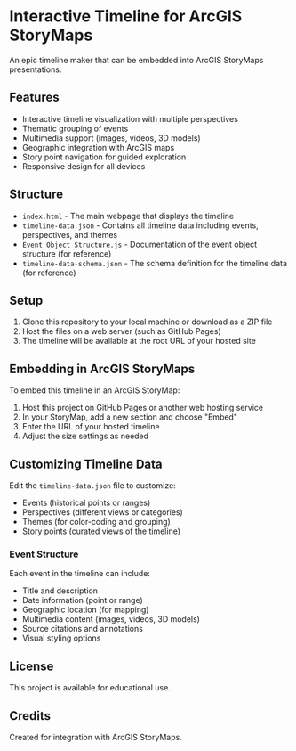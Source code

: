 # Interactive Timeline for ArcGIS StoryMaps

An epic timeline maker that can be embedded into ArcGIS StoryMaps presentations.

## Features

- Interactive timeline visualization with multiple perspectives
- Thematic grouping of events
- Multimedia support (images, videos, 3D models)
- Geographic integration with ArcGIS maps
- Story point navigation for guided exploration
- Responsive design for all devices

## Structure

- `index.html` - The main webpage that displays the timeline
- `timeline-data.json` - Contains all timeline data including events, perspectives, and themes
- `Event Object Structure.js` - Documentation of the event object structure (for reference)
- `timeline-data-schema.json` - The schema definition for the timeline data (for reference)

## Setup

1. Clone this repository to your local machine or download as a ZIP file
2. Host the files on a web server (such as GitHub Pages)
3. The timeline will be available at the root URL of your hosted site

## Embedding in ArcGIS StoryMaps

To embed this timeline in an ArcGIS StoryMap:

1. Host this project on GitHub Pages or another web hosting service
2. In your StoryMap, add a new section and choose "Embed"
3. Enter the URL of your hosted timeline
4. Adjust the size settings as needed

## Customizing Timeline Data

Edit the `timeline-data.json` file to customize:

- Events (historical points or ranges)
- Perspectives (different views or categories)
- Themes (for color-coding and grouping)
- Story points (curated views of the timeline)

### Event Structure

Each event in the timeline can include:

- Title and description
- Date information (point or range)
- Geographic location (for mapping)
- Multimedia content (images, videos, 3D models)
- Source citations and annotations
- Visual styling options

## License

This project is available for educational use.

## Credits

Created for integration with ArcGIS StoryMaps.